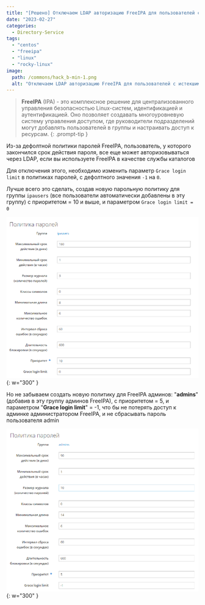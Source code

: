 ```yaml
---
title: "[Решено] Отключаем LDAP авторизацию FreeIPA для пользователей с истекшим сроком действия пароля"
date: "2023-02-27"
categories: 
  - Directory-Service
tags: 
  - "centos"
  - "freeipa"
  - "linux"
  - "rocky-linux"
image:
  path: /commons/hack_b-min-1.png
  alt: "Отключаем LDAP авторизацию FreeIPA для пользователей с истекшим сроком действия пароля"
---
```


> **FreeIPA** (IPA) - это комплексное решение для централизованного управления безопасностью Linux-систем, идентификацией и аутентификацией. Оно позволяет создавать многоуровневую систему управления доступом, где руководители подразделений могут добавлять пользователей в группы и настраивать доступ к ресурсам.
{: .prompt-tip }

Из-за дефолтной политики паролей FreeIPA, пользователь, у которого закончился срок действия пароля, все еще может авторизовываться через LDAP, если вы используете FreeIPA в качестве службы каталогов

Для отключения этого, необходимо изменить параметр `Grace login limit` в политиках паролей, с дефолтного значения `-1` на `0`.

Лучше всего это сделать, создав новую парольную политику для группы `ipausers` (все пользователи автоматически добавлены в эту группу) с приоритетом = 10 и выше, и параметром `Grace login limit = 0`

![](/assets/img/posts/2023/02/27/ipausers.png){: w="300" }

Но не забываем создать новую политику для FreeIPA админов: "**admins**" (добавив в эту группу админов FreeIPA), с приоритетом = 5, и параметром "**Grace login limit**" = -1, что бы не потерять доступ к админке администратором FreeIPA, и не сбрасывать пароль пользователя admin

![](/assets/img/posts/2023/02/27/ipaadmins.png){: w="300" }
